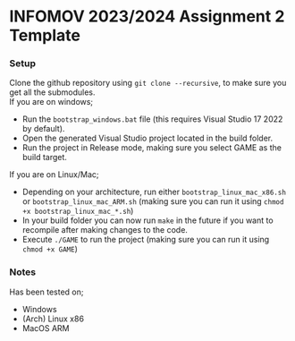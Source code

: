 # INFOMOV 2023/2024 Assignment 2 Template

### Setup
Clone the github repository using `git clone --recursive`, to make sure you get all the submodules.
<br>
If you are on windows;
* Run the `bootstrap_windows.bat` file (this requires Visual Studio 17 2022 by default).
* Open the generated Visual Studio project located in the build folder.
* Run the project in Release mode, making sure you select GAME as the build target.

If you are on Linux/Mac;

* Depending on your architecture, run either `bootstrap_linux_mac_x86.sh` or `bootstrap_linux_mac_ARM.sh` (making sure you can run it using `chmod +x bootstrap_linux_mac_*.sh`)
* In your build folder you can now run `make` in the future if you want to recompile after making changes to the code.
* Execute `./GAME` to run the project (making sure you can run it using `chmod +x GAME`)

### Notes
Has been tested on;
* Windows
* (Arch) Linux x86 
* MacOS ARM

